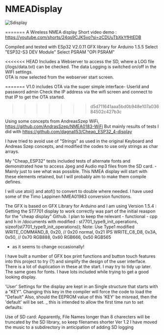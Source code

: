 # NMEADisplay
![Sdisplay](https://github.com/user-attachments/assets/e3a0ba0e-b552-46d3-bceb-dcc11c7a620e)

=======
A Wireless NMEA display
Short video demo : https://youtube.com/shorts/24qs9CJK5vo?si=zCDUuTbXkYfHtEDB

Compiled and tested with ESp32 V2.0.11 
GFX library for Arduino 1.5.5
Select "ESP32-S3 DEV Module"
Select PSRAM "OPI PSRAM"

<<<<<<< HEAD
Includes a Webserver to access the SD, where a LOG file (/logs/data.txt) can be checked.
The data Logging is switched on/off in the WIFI settings.  
OTA is now selected from the webserver start screen. 


=======
V1.0 includes OTA via the super simple interface- UserId and password admin
Check the IP address via the wifi screen and connect to that IP to get the OTA started. 
>>>>>>> d5d711641aaa5bd0b948e107a03684502c427b3c


Using some concepts from AndreasSzep WiFi, https://github.com/AndrasSzep/NMEA0183-WiFi
But mainly results of tests I did with https://github.com/dagnall53/Cheap_ESP32_4-display

I have tried to avoid use of "Strings" as used in the original Keyboard and Andreas Szep concepts, and modified the codes to use only strings as char arrays. 

My "Cheap_ESP32" tests included tests of alternate fonts and demonstrated how to access Jpeg and Audio mp3 files from the SD card. - Mainly just to see what was possible. 
This NMEA display will start with these elements retained, but I will probably aim to make them compile defines.

I will use atoi() and atof() to convert to double where needed.
I have used some of the Timo Lappinen NMEA01983 conversion functions. 

The GFX is based on GFX Library for Arduino and I am using Version 1.5.4 : Getting the ST7701 display to work correctly was part of the initial reaspon for the "cheap display" Github.
I plan to keep the relevant - functional -  cpp and h in /documents with modified :
 st7701_type9_init_operations,  sizeof(st7701_type9_init_operations));
Note: Use Type1 modified 
WRITE_COMMAND_8, 0x20, // 0x20 normal, 0x21 IPS
WRITE_C8_D8, 0x3A, 0x50, // 0x70 RGB888, 0x60 RGB666, 0x50 RGB565
 
- as it seems to change occasionally!

I have built a number of GFX box print functions and button touch features into this project to try (?) and simplify the design of the user interface. 
There is a lot of duplication in these at the start. I may try to tidy up later.
The same goes for fonts. I have lots included while trying to get a good looking display. 

'User' Settings for the display are kept in an Single structure that starts with a "KEY". Changing this key in the compiler will force the code to load the "Default" 
Also, should the EEPROM value of this 'KEY' be misread, then the 'default' will be set. _ this is intended to allow the first time run to set defaults.

Use of SD card:
Apparently, File Names longer than 8 charecters will be truncated by the SD library, so keep filenames shorter 
Ver 1.2 I have moved the music to a subdirectory in anticipation of adding SD logging

